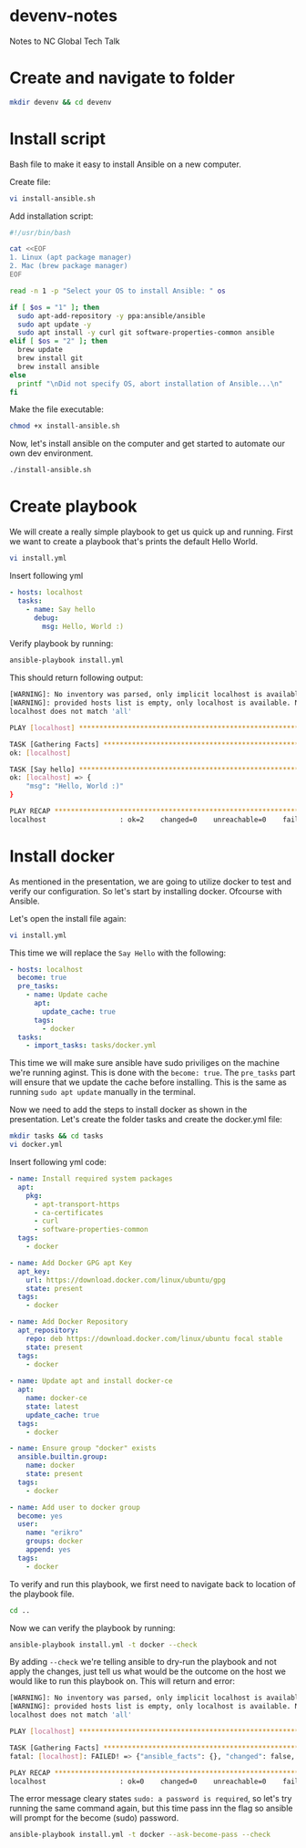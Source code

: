 # devenv-notes
Notes to NC Global Tech Talk

# Create and navigate to folder

```bash
mkdir devenv && cd devenv
```

# Install script

Bash file to make it easy to install Ansible on a new computer.

Create file:
```bash
vi install-ansible.sh
```

Add installation script:
```bash
#!/usr/bin/bash

cat <<EOF
1. Linux (apt package manager)
2. Mac (brew package manager)
EOF

read -n 1 -p "Select your OS to install Ansible: " os

if [ $os = "1" ]; then
  sudo apt-add-repository -y ppa:ansible/ansible
  sudo apt update -y
  sudo apt install -y curl git software-properties-common ansible
elif [ $os = "2" ]; then
  brew update
  brew install git
  brew install ansible
else
  printf "\nDid not specify OS, abort installation of Ansible...\n"
fi
```

Make the file executable:
```bash
chmod +x install-ansible.sh
```

Now, let's install ansible on the computer and get started to automate our own dev environment.

```bash
./install-ansible.sh
```

# Create playbook

We will create a really simple playbook to get us quick up and running.
First we want to create a playbook that's prints the default Hello World.

```bash
vi install.yml
```

Insert following yml

```yml
- hosts: localhost
  tasks:
    - name: Say hello
      debug:
        msg: Hello, World :)
```

Verify playbook by running:

```bash
ansible-playbook install.yml
```

This should return following output:

```bash
[WARNING]: No inventory was parsed, only implicit localhost is available
[WARNING]: provided hosts list is empty, only localhost is available. Note that the implicit
localhost does not match 'all'

PLAY [localhost] *******************************************************************************

TASK [Gathering Facts] *************************************************************************
ok: [localhost]

TASK [Say hello] *******************************************************************************
ok: [localhost] => {
    "msg": "Hello, World :)"
}

PLAY RECAP *************************************************************************************
localhost                  : ok=2    changed=0    unreachable=0    failed=0    skipped=0    rescued=0    ignored=0
```

# Install docker

As mentioned in the presentation, we are going to utilize docker to test and verify our configuration. So let's start by installing docker. Ofcourse with Ansible.

Let's open the install file again:

```bash
vi install.yml
```

This time we will replace the `Say Hello` with the following:

```yml
- hosts: localhost
  become: true
  pre_tasks:
    - name: Update cache
      apt:
        update_cache: true
      tags:
        - docker
  tasks:
    - import_tasks: tasks/docker.yml
```

This time we will make sure ansible have sudo priviliges on the machine we're running aginst. 
This is done with the `become: true`. 
The `pre_tasks` part will ensure that we update the cache before installing. This is the same as running `sudo apt update` manually in the terminal.

Now we need to add the steps to install docker as shown in the presentation. Let's create the folder tasks and create the docker.yml file:

```bash
mkdir tasks && cd tasks
vi docker.yml
```

Insert following yml code:

```yml
- name: Install required system packages
  apt:
    pkg:
      - apt-transport-https
      - ca-certificates
      - curl
      - software-properties-common
  tags:
    - docker

- name: Add Docker GPG apt Key
  apt_key:
    url: https://download.docker.com/linux/ubuntu/gpg
    state: present
  tags:
    - docker

- name: Add Docker Repository
  apt_repository:
    repo: deb https://download.docker.com/linux/ubuntu focal stable
    state: present
  tags:
    - docker
    
- name: Update apt and install docker-ce
  apt:
    name: docker-ce
    state: latest
    update_cache: true
  tags:
    - docker

- name: Ensure group "docker" exists
  ansible.builtin.group:
    name: docker
    state: present
  tags:
    - docker

- name: Add user to docker group
  become: yes
  user:
    name: "erikro"
    groups: docker
    append: yes
  tags:
    - docker
```

To verify and run this playbook, we first need to navigate back to location of the playbook file.

```bash
cd ..
```

Now we can verify the playbook by running:

```bash
ansible-playbook install.yml -t docker --check
```

By adding `--check` we're telling ansible to dry-run the playbook and not apply the changes, just tell us what would be the outcome on the host we would like to run this playbook on.
This will return and error:

```bash
[WARNING]: No inventory was parsed, only implicit localhost is available
[WARNING]: provided hosts list is empty, only localhost is available. Note that the implicit
localhost does not match 'all'

PLAY [localhost] *******************************************************************************

TASK [Gathering Facts] *************************************************************************
fatal: [localhost]: FAILED! => {"ansible_facts": {}, "changed": false, "failed_modules": {"ansible.legacy.setup": {"failed": true, "module_stderr": "sudo: a password is required\n", "module_stdout": "", "msg": "MODULE FAILURE\nSee stdout/stderr for the exact error", "rc": 1}}, "msg": "The following modules failed to execute: ansible.legacy.setup\n"}

PLAY RECAP *************************************************************************************
localhost                  : ok=0    changed=0    unreachable=0    failed=1    skipped=0    rescued=0    ignored=0
```

The error message cleary states `sudo: a password is required`, so let's try running the same command again, but this time pass inn the flag so ansible will prompt for the become (sudo) password.

```bash
ansible-playbook install.yml -t docker --ask-become-pass --check
```
